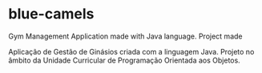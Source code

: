# blue-camels
Gym Management Application made with Java language.
Project made 


Aplicação de Gestão de Ginásios criada com a linguagem Java.
Projeto no âmbito da Unidade Curricular de Programação Orientada aos Objetos.
